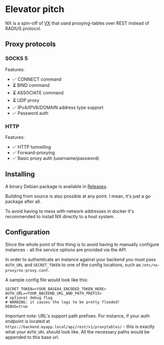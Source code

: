 # Elevator pitch

NX is a spin-off of [VX](https://github.com/maddsua/vx-proxy) that used proxying-tables over REST instead of RADIUS protocol.

## Proxy protocols

### SOCKS 5

Features:
- ✅ CONNECT command
- ⏳ BIND command
- ⏳ ASSOCIATE command
- ⏳ UDP proxy
- ✅ IPv4/IPV6/DOMAIN address type support
- ✅ Password auth

### HTTP

Features:
- ✅ HTTP tunnelling
- ✅ Forward-proxying
- ✅ Basic proxy auth (username/password)

## Installing

A binary Debian package is available in [Releases](https://github.com/maddsua/nx-proxy/releases).

Building from source is also possible at any point. I mean, it's just a go package after all.

To avoid having to mess with network addresses in docker it's recommended to install NX directly to a host system.

## Configuration

Since the whole point of this thing is to avoid having to manually configure instances - all the service options are provided via the API.

In order to authenticate an instance against your backend you must pass `AUTH_URL` and `SECRET_TOKEN` to one of the config locations, such as `/etc/nx-proxy/nx-proxy.conf`.

A sample config file would look like this:

```env
SECRET_TOKEN=<YOUR_BASE64_ENCODED_TOKEN_HERE>
AUTH_URL=<YOUR_BACKEND_URL_AND_PATH_PREFIX>
# optional debug flag
# WARNING: it causes the logs to be pretty flooded!
DEBUG=true
```

Important note: URL's support path prefixes. For instance, if your auth endpoint is located at `https://backend.myapp.local/api/rest/v1/proxytables/` - this is exactly what your `AUTH_URL` should look like. All the necessary paths would be appended to this base url.
